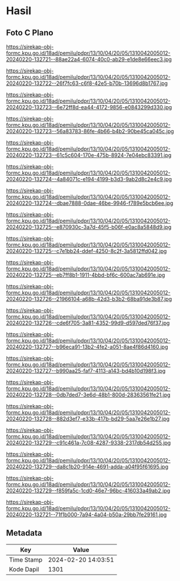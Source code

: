 # Hasil

## Foto C Plano

https://sirekap-obj-formc.kpu.go.id/18ad/pemilu/pdpr/13/10/04/20/05/1310042005012-20240220-132721--88ae22a4-6074-40c0-ab29-e1de8e66eec3.jpg

https://sirekap-obj-formc.kpu.go.id/18ad/pemilu/pdpr/13/10/04/20/05/1310042005012-20240220-132722--26f7fc63-c6f8-42e5-b70b-13696d8b1767.jpg

https://sirekap-obj-formc.kpu.go.id/18ad/pemilu/pdpr/13/10/04/20/05/1310042005012-20240220-132723--6e72ff8d-ea44-4172-9856-e0843299d330.jpg

https://sirekap-obj-formc.kpu.go.id/18ad/pemilu/pdpr/13/10/04/20/05/1310042005012-20240220-132723--56a83783-86fe-4b66-b4b2-90be45ca045c.jpg

https://sirekap-obj-formc.kpu.go.id/18ad/pemilu/pdpr/13/10/04/20/05/1310042005012-20240220-132723--61c5c604-170e-475b-8924-7e04ebc83391.jpg

https://sirekap-obj-formc.kpu.go.id/18ad/pemilu/pdpr/13/10/04/20/05/1310042005012-20240220-132724--4a84071c-e194-4199-b3d3-9ab2d8c2e4c9.jpg

https://sirekap-obj-formc.kpu.go.id/18ad/pemilu/pdpr/13/10/04/20/05/1310042005012-20240220-132724--dbae7888-0dae-46be-9946-f789e5bcb6ee.jpg

https://sirekap-obj-formc.kpu.go.id/18ad/pemilu/pdpr/13/10/04/20/05/1310042005012-20240220-132725--e870930c-3a7d-45f5-b06f-e0ac8a5848d9.jpg

https://sirekap-obj-formc.kpu.go.id/18ad/pemilu/pdpr/13/10/04/20/05/1310042005012-20240220-132725--c7e1bb24-ddef-4250-8c2f-3a5812ffd042.jpg

https://sirekap-obj-formc.kpu.go.id/18ad/pemilu/pdpr/13/10/04/20/05/1310042005012-20240220-132725--eb7ff8b1-1911-4bbd-bf6c-600ac7ab691e.jpg

https://sirekap-obj-formc.kpu.go.id/18ad/pemilu/pdpr/13/10/04/20/05/1310042005012-20240220-132726--21966104-a68b-42d3-b3b2-68ba91de3b87.jpg

https://sirekap-obj-formc.kpu.go.id/18ad/pemilu/pdpr/13/10/04/20/05/1310042005012-20240220-132726--cde6f705-3a81-4352-99d9-d597ded76f37.jpg

https://sirekap-obj-formc.kpu.go.id/18ad/pemilu/pdpr/13/10/04/20/05/1310042005012-20240220-132727--b96eca91-13b2-4fe2-a051-8ae4f86d4160.jpg

https://sirekap-obj-formc.kpu.go.id/18ad/pemilu/pdpr/13/10/04/20/05/1310042005012-20240220-132727--b990aa25-faf7-4113-a143-bd4b10d198f3.jpg

https://sirekap-obj-formc.kpu.go.id/18ad/pemilu/pdpr/13/10/04/20/05/1310042005012-20240220-132728--0db7ded7-3e6d-48b1-800d-28363561fe21.jpg

https://sirekap-obj-formc.kpu.go.id/18ad/pemilu/pdpr/13/10/04/20/05/1310042005012-20240220-132728--882d3ef7-e33b-417b-bd29-5aa7e26e1b27.jpg

https://sirekap-obj-formc.kpu.go.id/18ad/pemilu/pdpr/13/10/04/20/05/1310042005012-20240220-132729--c91c461a-7c08-4287-9338-2317db54d255.jpg

https://sirekap-obj-formc.kpu.go.id/18ad/pemilu/pdpr/13/10/04/20/05/1310042005012-20240220-132729--da8c1b20-914e-4691-adda-a04f95f61695.jpg

https://sirekap-obj-formc.kpu.go.id/18ad/pemilu/pdpr/13/10/04/20/05/1310042005012-20240220-132729--f859fa5c-1cd0-46e7-96bc-416033a49ab2.jpg

https://sirekap-obj-formc.kpu.go.id/18ad/pemilu/pdpr/13/10/04/20/05/1310042005012-20240220-132721--71f1b000-7a94-4a04-b50a-29bb7fe29161.jpg


## Metadata

| Key        | Value               |
| ---------- | ------------------- |
| Time Stamp | 2024-02-20 14:03:51 |
| Kode Dapil | 1301                |



